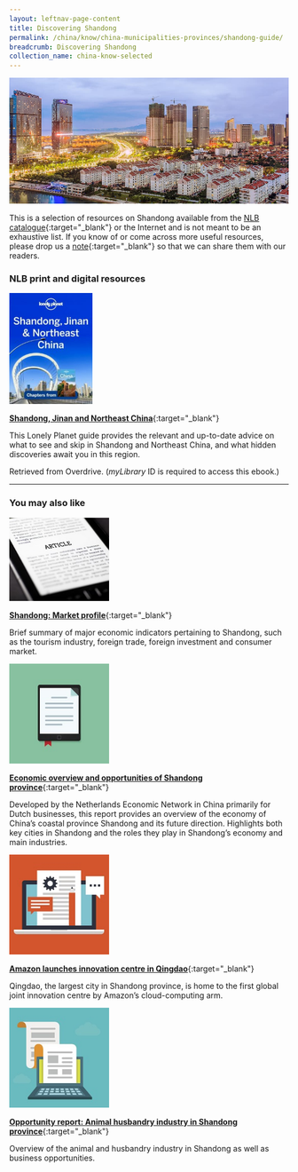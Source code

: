 ```yaml
---
layout: leftnav-page-content
title: Discovering Shandong
permalink: /china/know/china-municipalities-provinces/shandong-guide/
breadcrumb: Discovering Shandong
collection_name: china-know-selected
---
```


<img src="\images\china-selected\shandong-guide.jpg" alt="shandong guide banner" style="width:800px;" />

This is a selection of resources on Shandong available from the [NLB catalogue](http://catalogue.nlb.gov.sg/){:target="_blank"} or the Internet and is not meant to be an exhaustive list. If you know of or come across more useful resources, please drop us a [note](mailto:ref@nlb.gov.sg){:target="_blank"} so that we can share them with our readers.

### **NLB print and digital resources**

<img src="/images/book-covers/Shandong-Jinan-Northeast-China.jpg" style="width:150px;" />

[**Shandong, Jinan and Northeast China**](https://singapore.libraryreserve.com/10/50/en/ContentDetails.htm?id=9B4EB251-C18B-48B8-BED5-087BDB6B6B9A){:target="_blank"}

This Lonely Planet guide provides the relevant and up-to-date advice on what to see and skip in Shandong and Northeast China, and what hidden discoveries await you in this region.

Retrieved from Overdrive. (*myLibrary* ID is required to access this ebook.)

---

### **You may also like**

<img src="/images/resources/Article 3.jpg" style="width:180px;" />

[**Shandong: Market profile**](http://china-trade-research.hktdc.com/business-news/article/Facts-and-Figures/Shandong-Market-Profile/ff/en/1/1X000000/1X06BVNS.htm){:target="_blank"}

Brief summary of major economic indicators pertaining to Shandong, such as the tourism industry, foreign trade, foreign investment and consumer market.

<img src="/images/resources/Article 2.jpg" style="width:180px;" />

[**Economic overview and opportunities of Shandong province**](http://www.rug.nl/about-us/internationalization/economic_overview_shandong_2016.pdf){:target="_blank"}

Developed by the Netherlands Economic Network in China primarily for Dutch businesses, this report provides an overview of the economy of China’s coastal province Shandong and its future direction. Highlights both key cities in Shandong and the roles they play in Shandong’s economy and main industries.

<img src="/images/resources/Article 4.jpg" style="width:180px;" />

[**Amazon launches innovation centre in Qingdao**](http://www.chinadaily.com.cn/business/2017-03/31/content_28760547.htm){:target="_blank"}

Qingdao, the largest city in Shandong province, is home to the first global joint innovation centre by Amazon’s cloud-computing arm.

<img src="/images/resources/Article 1.jpg" style="width:180px;" />

[**Opportunity report: Animal husbandry industry in Shandong province**](https://www.rvo.nl/sites/default/files/2016/06/Marktrapport-veeteelt-sector-in-de-provincie-Shandong.pdf){:target="_blank"}

Overview of the animal and husbandry industry in Shandong as well as business opportunities.